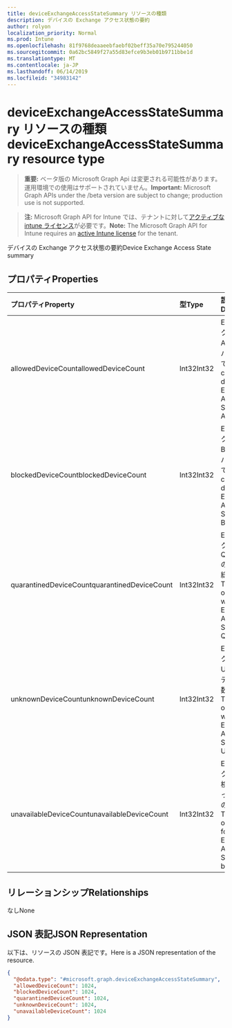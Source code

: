 ```yaml
---
title: deviceExchangeAccessStateSummary リソースの種類
description: デバイスの Exchange アクセス状態の要約
author: rolyon
localization_priority: Normal
ms.prod: Intune
ms.openlocfilehash: 81f9768deaaeebfaebf02beff35a70e795244050
ms.sourcegitcommit: 0a62bc5849f27a55d83efce9b3eb01b9711bbe1d
ms.translationtype: MT
ms.contentlocale: ja-JP
ms.lasthandoff: 06/14/2019
ms.locfileid: "34983142"
---
```

# <a name="deviceexchangeaccessstatesummary-resource-type"></a><span data-ttu-id="b4c7f-103">deviceExchangeAccessStateSummary リソースの種類</span><span class="sxs-lookup"><span data-stu-id="b4c7f-103">deviceExchangeAccessStateSummary resource type</span></span>

> <span data-ttu-id="b4c7f-104">**重要:** ベータ版の Microsoft Graph Api は変更される可能性があります。運用環境での使用はサポートされていません。</span><span class="sxs-lookup"><span data-stu-id="b4c7f-104">**Important:** Microsoft Graph APIs under the /beta version are subject to change; production use is not supported.</span></span>

> <span data-ttu-id="b4c7f-105">**注:** Microsoft Graph API for Intune では、テナントに対して[アクティブな intune ライセンス](https://go.microsoft.com/fwlink/?linkid=839381)が必要です。</span><span class="sxs-lookup"><span data-stu-id="b4c7f-105">**Note:** The Microsoft Graph API for Intune requires an [active Intune license](https://go.microsoft.com/fwlink/?linkid=839381) for the tenant.</span></span>

<span data-ttu-id="b4c7f-106">デバイスの Exchange アクセス状態の要約</span><span class="sxs-lookup"><span data-stu-id="b4c7f-106">Device Exchange Access State summary</span></span>

## <a name="properties"></a><span data-ttu-id="b4c7f-107">プロパティ</span><span class="sxs-lookup"><span data-stu-id="b4c7f-107">Properties</span></span>
|<span data-ttu-id="b4c7f-108">プロパティ</span><span class="sxs-lookup"><span data-stu-id="b4c7f-108">Property</span></span>|<span data-ttu-id="b4c7f-109">型</span><span class="sxs-lookup"><span data-stu-id="b4c7f-109">Type</span></span>|<span data-ttu-id="b4c7f-110">説明</span><span class="sxs-lookup"><span data-stu-id="b4c7f-110">Description</span></span>|
|:---|:---|:---|
|<span data-ttu-id="b4c7f-111">allowedDeviceCount</span><span class="sxs-lookup"><span data-stu-id="b4c7f-111">allowedDeviceCount</span></span>|<span data-ttu-id="b4c7f-112">Int32</span><span class="sxs-lookup"><span data-stu-id="b4c7f-112">Int32</span></span>|<span data-ttu-id="b4c7f-113">Exchange アクセス状態が Allowed のデバイスの総数です。</span><span class="sxs-lookup"><span data-stu-id="b4c7f-113">Total count of devices with Exchange Access State: Allowed.</span></span>|
|<span data-ttu-id="b4c7f-114">blockedDeviceCount</span><span class="sxs-lookup"><span data-stu-id="b4c7f-114">blockedDeviceCount</span></span>|<span data-ttu-id="b4c7f-115">Int32</span><span class="sxs-lookup"><span data-stu-id="b4c7f-115">Int32</span></span>|<span data-ttu-id="b4c7f-116">Exchange アクセス状態が Blocked のデバイスの総数です。</span><span class="sxs-lookup"><span data-stu-id="b4c7f-116">Total count of devices with Exchange Access State: Blocked.</span></span>|
|<span data-ttu-id="b4c7f-117">quarantinedDeviceCount</span><span class="sxs-lookup"><span data-stu-id="b4c7f-117">quarantinedDeviceCount</span></span>|<span data-ttu-id="b4c7f-118">Int32</span><span class="sxs-lookup"><span data-stu-id="b4c7f-118">Int32</span></span>|<span data-ttu-id="b4c7f-119">Exchange アクセス状態が Quarantined のデバイスの総数です。</span><span class="sxs-lookup"><span data-stu-id="b4c7f-119">Total count of devices with Exchange Access State: Quarantined.</span></span>|
|<span data-ttu-id="b4c7f-120">unknownDeviceCount</span><span class="sxs-lookup"><span data-stu-id="b4c7f-120">unknownDeviceCount</span></span>|<span data-ttu-id="b4c7f-121">Int32</span><span class="sxs-lookup"><span data-stu-id="b4c7f-121">Int32</span></span>|<span data-ttu-id="b4c7f-122">Exchange アクセス状態が Unknown のデバイスの総数です。</span><span class="sxs-lookup"><span data-stu-id="b4c7f-122">Total count of devices with Exchange Access State: Unknown.</span></span>|
|<span data-ttu-id="b4c7f-123">unavailableDeviceCount</span><span class="sxs-lookup"><span data-stu-id="b4c7f-123">unavailableDeviceCount</span></span>|<span data-ttu-id="b4c7f-124">Int32</span><span class="sxs-lookup"><span data-stu-id="b4c7f-124">Int32</span></span>|<span data-ttu-id="b4c7f-125">Exchange アクセス状態を検出できなかったデバイスの総数です。</span><span class="sxs-lookup"><span data-stu-id="b4c7f-125">Total count of devices for which no Exchange Access State could be found.</span></span>|

## <a name="relationships"></a><span data-ttu-id="b4c7f-126">リレーションシップ</span><span class="sxs-lookup"><span data-stu-id="b4c7f-126">Relationships</span></span>
<span data-ttu-id="b4c7f-127">なし</span><span class="sxs-lookup"><span data-stu-id="b4c7f-127">None</span></span>

## <a name="json-representation"></a><span data-ttu-id="b4c7f-128">JSON 表記</span><span class="sxs-lookup"><span data-stu-id="b4c7f-128">JSON Representation</span></span>
<span data-ttu-id="b4c7f-129">以下は、リソースの JSON 表記です。</span><span class="sxs-lookup"><span data-stu-id="b4c7f-129">Here is a JSON representation of the resource.</span></span>
<!-- {
  "blockType": "resource",
  "@odata.type": "microsoft.graph.deviceExchangeAccessStateSummary"
}
-->
``` json
{
  "@odata.type": "#microsoft.graph.deviceExchangeAccessStateSummary",
  "allowedDeviceCount": 1024,
  "blockedDeviceCount": 1024,
  "quarantinedDeviceCount": 1024,
  "unknownDeviceCount": 1024,
  "unavailableDeviceCount": 1024
}
```





